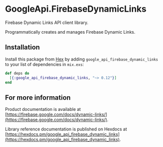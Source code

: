 # GoogleApi.FirebaseDynamicLinks

Firebase Dynamic Links API client library.

Programmatically creates and manages Firebase Dynamic Links.

## Installation

Install this package from [Hex](https://hex.pm) by adding
`google_api_firebase_dynamic_links` to your list of dependencies in `mix.exs`:

```elixir
def deps do
  [{:google_api_firebase_dynamic_links, "~> 0.12"}]
end
```

## For more information

Product documentation is available at [https://firebase.google.com/docs/dynamic-links/](https://firebase.google.com/docs/dynamic-links/).

Library reference documentation is published on Hexdocs at
[https://hexdocs.pm/google_api_firebase_dynamic_links](https://hexdocs.pm/google_api_firebase_dynamic_links).
